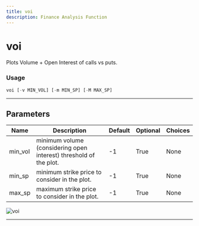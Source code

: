 ```yaml
---
title: voi
description: Finance Analysis Function
---
```


# voi

Plots Volume + Open Interest of calls vs puts.

### Usage

```python
voi [-v MIN_VOL] [-m MIN_SP] [-M MAX_SP]
```

---

## Parameters

| Name | Description | Default | Optional | Choices |
| ---- | ----------- | ------- | -------- | ------- |
| min_vol | minimum volume (considering open interest) threshold of the plot. | -1 | True | None |
| min_sp | minimum strike price to consider in the plot. | -1 | True | None |
| max_sp | maximum strike price to consider in the plot. | -1 | True | None |

![voi](https://user-images.githubusercontent.com/46355364/154290408-ae5d50ff-74ea-4705-b8ea-e4eebc842bb6.png)

---
